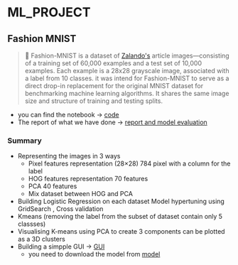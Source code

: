 # ML_PROJECT
## Fashion MNIST

>👕 Fashion-MNIST is a dataset of [Zalando's](https://jobs.zalando.com/en/tech/?gh_src=281f2ef41us) article images—consisting of a training set of 60,000 examples and a test set of 10,000 examples. Each example is a 28x28 grayscale image, associated with a label from 10 classes. it was intend for Fashion-MNIST to serve as a direct drop-in replacement for the original MNIST dataset for benchmarking machine learning algorithms. It shares the same image size and structure of training and testing splits.

- you can find the notebook -> [code](Image_dataset/fashion.ipynb)
- The report of what we have done -> [report and model evaluation](Image_dataset/Fashion%20MNIST_report.pdf)
  
### Summary
- Representing the images in 3 ways
  - Pixel features representation (28×28) 784 pixel with a column for the label
  - HOG features  representation 70 features
  - PCA 40 features
  - Mix dataset between HOG and PCA
- Building Logistic Regression on each dataset Model hypertuning using GridSearch , Cross validation
- Kmeans (removing the label from the subset of dataset contain only 5 classses)
- Visualising K-means using PCA to create 3 components can be plotted as a 3D clusters
- Building a simpple GUI -> [GUI](Image_dataset/gui.ipynb)
  - you need to download the model from [model](mage_dataset/trained_models/LogisticRegressionPixel.pkl)
